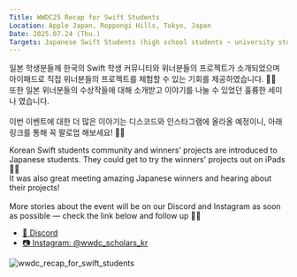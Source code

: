 ```yaml
---
Title: WWDC25 Recap for Swift Students
Location: Apple Japan, Roppongi Hills, Tokyo, Japan
Date: 2025.07.24 (Thu.)
Targets: Japanese Swift Students (high school students ~ university students)
---
```


일본 학생분들께 한국의 Swift 학생 커뮤니티와 위너분들의 프로젝트가 소개되었으며 아이패드로 직접 위너분들의 프로젝트를 체험할 수 있는 기회를 제공하였습니다. 👀💡 </br>
또한 일본 위너분들의 수상작들에 대해 소개받고 이야기를 나눌 수 있었던 훌륭한 세미나 였습니다.</br>
</br>
이번 이벤트에 대한 더 많은 이야기는 디스코드와 인스타그램에 올라올 예정이니, 아래 링크를 통해 꼭 팔로업 해보세요! 🔗✨


Korean Swift students community and winners’ projects are introduced to Japanese students. They could get to try the winners' projects out on iPads 👀💡</br>
It was also great meeting amazing Japanese winners and hearing about their projects!</br>
</br>
More stories about the event will be on our Discord and Instagram as soon as possible — check the link below and follow up 🔗✨</br>

- [👾 Discord](https://discord.com/invite/AES2GmPMc7)
- [📷 Instagram: @wwdc_scholars_kr](https://instagram.com/wwdc_scholars_kr)

![wwdc_recap_for_swift_students](https://github.com/user-attachments/assets/f66e1e85-bb3d-4b67-b573-b95ee6352be6)
